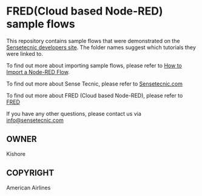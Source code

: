 # FRED(Cloud based Node-RED) sample flows


This repository contains sample flows that were demonstrated on the [Sensetecnic developers site](http://developers.sensetecnic.com/). The folder names suggest which tutorials they were linked to. 

To find out more about importing sample flows, please refer to [How to Import a Node-RED Flow](http://developers.sensetecnic.com/article/how-to-import-a-node-red-flow/).  

To find out more about Sense Tecnic, please refer to [Sensetecnic.com](http://sensetecnic.com/)

To find out more about FRED (Cloud based Node-RED), please refer to [FRED](https://fred.sensetecnic.com/)

If you have any other questions, please contact us via info@sensetecnic.com

## OWNER
Kishore

## COPYRIGHT

American Airlines
